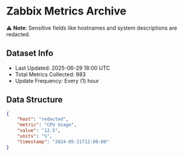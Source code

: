 # Zabbix Metrics Archive

⚠️ **Note**: Sensitive fields like hostnames and system descriptions are redacted.

## Dataset Info
- Last Updated: 2025-06-29 18:00 UTC
- Total Metrics Collected: 983
- Update Frequency: Every (1) hour

## Data Structure
```json
{
    "host": "redacted",
    "metric": "CPU Usage",
    "value": "12.5",
    "units": "%",
    "timestamp": "2024-05-21T12:00:00"
}
```
